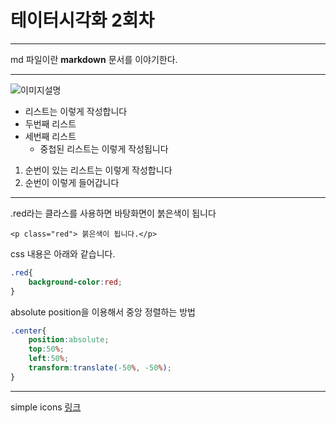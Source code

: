 # 테이터시각화 2회차

---
md 파일이란 **markdown** 문서를 이야기한다.

---
![이미지설명](https://images.pexels.com/photos/18271819/pexels-photo-18271819.jpeg?auto=compress&cs=tinysrgb&w=400&lazy=load)
- 리스트는 이렇게 작성합니다
- 두번째 리스트
- 세번째 리스트
    - 중첩된 리스트는 이렇게 작성됩니다
1. 순번이 있는 리스트는 이렇게 작성합니다
2. 순번이 이렇게 들어갑니다

---

.red라는 클라스를 사용하면 바탕화면이 붉은색이 됩니다
```htnl
<p class="red"> 붉은색이 됩니다.</p>
```

css 내용은 아래와 같습니다.

```css
.red{
    background-color:red;
}
```

absolute position을 이용해서 중앙 정렬하는 방법
```css
.center{
    position:absolute;
    top:50%;
    left:50%;
    transform:translate(-50%, -50%);
}
```

---

simple icons [링크](https://simpleicons.org/)